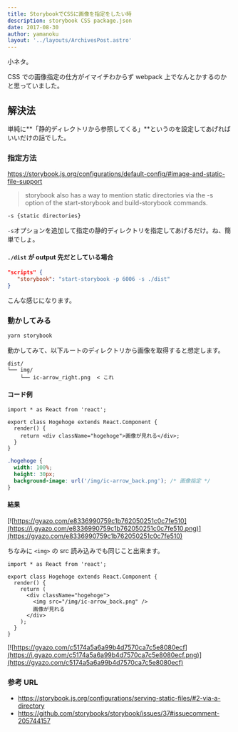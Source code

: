 ```yaml
---
title: StorybookでCSSに画像を指定をしたい時
description: storybook CSS package.json
date: 2017-08-30
author: yamanoku
layout: '../layouts/ArchivesPost.astro'
---
```


小ネタ。

CSS での画像指定の仕方がイマイチわからず webpack 上でなんとかするのかと思っていました。

## 解決法

単純に**「静的ディレクトリから参照してくる」**というのを設定してあげればいいだけの話でした。

### 指定方法

https://storybook.js.org/configurations/default-config/#image-and-static-file-support

> storybook also has a way to mention static directories via the -s option of the start-storybook and build-storybook commands.

```bash
-s {static directories}
```

`-s`オプションを追加して指定の静的ディレクトリを指定してあげるだけ。ね、簡単でしょ。

#### `./dist` が output 先だとしている場合

```json
"scripts" {
   "storybook": "start-storybook -p 6006 -s ./dist"
}
```

こんな感じになります。

### 動かしてみる

```bash
yarn storybook
```

動かしてみて、以下ルートのディレクトリから画像を取得すると想定します。

```
dist/
└── img/
    └── ic-arrow_right.png  < これ
```

#### コード例

```tsx
import * as React from 'react';

export class Hogehoge extends React.Component {
  render() {
    return <div className="hogehoge">画像が見れる</div>;
  }
}
```

```css
.hogehoge {
  width: 100%;
  height: 30px;
  background-image: url('/img/ic-arrow_back.png'); /* 画像指定 */
}
```

#### 結果

[![https://gyazo.com/e8336990759c1b762050251c0c7fe510](https://i.gyazo.com/e8336990759c1b762050251c0c7fe510.png)](https://gyazo.com/e8336990759c1b762050251c0c7fe510)

ちなみに `<img>` の src 読み込みでも同じこと出来ます。

```tsx
import * as React from 'react';

export class Hogehoge extends React.Component {
  render() {
    return (
      <div className="hogehoge">
        <img src="/img/ic-arrow_back.png" />
        画像が見れる
      </div>
    );
  }
}
```

[![https://gyazo.com/c5174a5a6a99b4d7570ca7c5e8080ecf](https://i.gyazo.com/c5174a5a6a99b4d7570ca7c5e8080ecf.png)](https://gyazo.com/c5174a5a6a99b4d7570ca7c5e8080ecf)

### 参考 URL

- https://storybook.js.org/configurations/serving-static-files/#2-via-a-directory
- https://github.com/storybooks/storybook/issues/37#issuecomment-205744157
